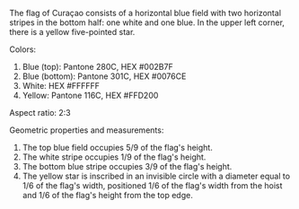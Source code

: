 The flag of Curaçao consists of a horizontal blue field with two horizontal stripes in the bottom half: one white and one blue. In the upper left corner, there is a yellow five-pointed star.

Colors:
1. Blue (top): Pantone 280C, HEX #002B7F
2. Blue (bottom): Pantone 301C, HEX #0076CE
3. White: HEX #FFFFFF
4. Yellow: Pantone 116C, HEX #FFD200

Aspect ratio: 2:3

Geometric properties and measurements:
1. The top blue field occupies 5/9 of the flag's height.
2. The white stripe occupies 1/9 of the flag's height.
3. The bottom blue stripe occupies 3/9 of the flag's height.
4. The yellow star is inscribed in an invisible circle with a diameter equal to 1/6 of the flag's width, positioned 1/6 of the flag's width from the hoist and 1/6 of the flag's height from the top edge.